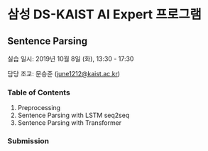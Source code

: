 # 삼성 DS-KAIST AI Expert 프로그램 
## Sentence Parsing

실습 일시: 2019년 10월 8일 (화), 13:30 - 17:30

담당 조교: 문승준 (june1212@kaist.ac.kr)

### Table of Contents

1. Preprocessing
2. Sentence Parsing with LSTM seq2seq
3. Sentence Parsing with Transformer



### Submission
